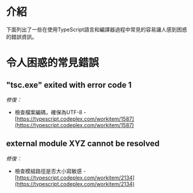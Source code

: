 # 介紹

下面列出了一些在使用TypeScript語言和編譯器過程中常見的容易讓人感到困惑的錯誤資訊。

# 令人困惑的常見錯誤

## "tsc.exe" exited with error code 1

*修復：*

* 檢查檔案編碼，確保為UTF-8 - [https://typescript.codeplex.com/workitem/1587](https://typescript.codeplex.com/workitem/1587)

## external module XYZ cannot be resolved

*修復：*

* 檢查模組路徑是否大小寫敏感 - [https://typescript.codeplex.com/workitem/2134](https://typescript.codeplex.com/workitem/2134)